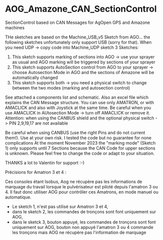 # AOG_Amazone_CAN_SectionControl
SectionControl based on CAN Messages for AgOpen GPS and Amazone machines

THe sketches are based on the Machine_USB_v5 Sketch from AGO... the following sketches unfortunately only support USB (sorry for that). When you need UDP -> copy code into Machine_UDP sketch
3 Sketches:
 1. This sketch supports marking of sections into AGO -> use your sprayer as usual and AGO marking will be triggered by sections of your sprayer
 2. This sketch supports AutoSection control from AGO to your sprayer -> choose Autosection Mode in AGO and the sections of Amazone will be automatically changed
 3. This sketch supports both -> you need a physical switch to change between the two modes (marking and autosection control)

See attached a components list and schematic. Also an excel file which explains the CAN Message structure.
You can use only AMATRON, or with AMACLICK and also with Joystick at the same time. Be careful when you use AMACLICK in AUtosection Mode -> turn off AMACLICK or remove it.
Attention: when using the CANBUS shield and the optional physical switch -> PIN 2,9,19,17 are not available

Be careful when using CANBUS (use the right Pins and do not current them!). Use at your own risk. I tested the code but no guarantee for none complications
At the moment November 2023 the "marking mode" (Sketch 1) only supports until 7 Sections because the CAN Code for upper sections is unknown.
Please feel free to change the code or adapt to your situation.

THANKS a lot to Valentin for support :-)
 
 
  
Précisions for Amatron 3 et 4 :   

Ces consoles étant Isobus, Aog ne récupère pas les informations de marquage du travail lorsque le pulvérisateur est piloté depuis l'amatron 3 ou 4. 
Il faut donc utiliser AOG pour contrôler ces Amatrons, en mode manuel ou automatique.  
- Le sketch 1, n'est pas utilisé sur Amatron 3 et 4,  
- dans le sketch 2, les commandes de tronçons sont font uniquement sur AOG,  
- dans le sketck 3, bouton appuyé, les commandes de tronçons sont font uniquement sur AOG, bouton non appuyé l'amatron 3 ou 4 commande les tronçons mais AOG ne récupère pas l'information de marquage

